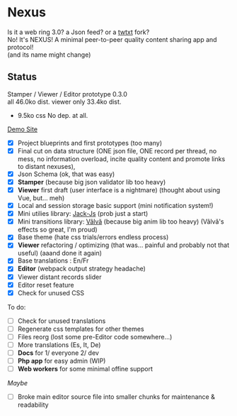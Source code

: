 # Nexus

Is it a web ring 3.0? a Json feed? or a [twtxt](https://github.com/buckket/twtxt) fork?  
No! It's NEXUS! A minimal peer-to-peer quality content sharing app and protocol!  
(and its name might change)

## Status

Stamper / Viewer / Editor prototype 0.3.0  
all 46.0ko dist.
viewer only 33.4ko dist. 
+ 9.5ko css
No dep. at all.

[Demo Site](https://i-is-as-i-does.github.io/Nexus-Prototype/)

- [x] Project blueprints and first prototypes (too many)
- [x] Final cut on data structure (ONE json file, ONE record per thread, no mess, no information overload, incite quality content and promote links to distant nexuses),
- [x] Json Schema (ok, that was easy)
- [x] **Stamper** (because big json validator lib too heavy)
- [x] **Viewer** first draft (user interface is a nightmare) (thought about using Vue, but... meh)
- [x] Local and session storage basic support (mini notification system!)
- [x] Mini utilies library: [Jack-Js](https://github.com/I-is-as-I-does/Jack-Js) (prob just a start)
- [x] Mini transitions library: [Vâlvă](https://github.com/I-is-as-I-does/Valva) (because big anim lib too heavy) (Vâlvă's effects so great, I'm proud)
- [x] Base theme (hate css trials/errors endless process)
- [x] **Viewer** refactoring / optimizing (that was... painful and probably not that useful) (aaand done it again)
- [x] Base translations : En/Fr
- [x] **Editor** (webpack output strategy headache)
- [x] Viewer distant records slider
- [x] Editor reset feature
- [x] Check for unused CSS
 
To do:

- [ ] Check for unused translations
- [ ] Regenerate css templates for other themes
- [ ] Files reorg (lost some pre-Editor code somewhere...)
- [ ] More translations (Es, It, De)
- [ ] **Docs** for 1/ everyone 2/ dev
- [ ] **Php app** for easy admin (WIP)
- [ ] **Web workers** for some minimal offine support

*Maybe*
- [ ] Broke main editor source file into smaller chunks for maintenance & readability
